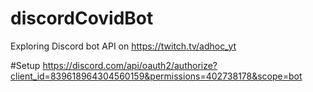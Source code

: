 # discordCovidBot
Exploring Discord bot API on https://twitch.tv/adhoc_yt

#Setup
https://discord.com/api/oauth2/authorize?client_id=839618964304560159&permissions=402738178&scope=bot